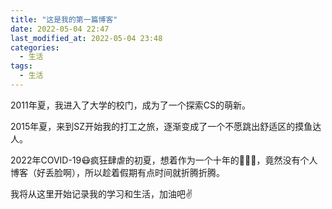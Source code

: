```yaml
---
title: "这是我的第一篇博客"
date: 2022-05-04 22:47
last_modified_at: 2022-05-04 23:48
categories:
  - 生活
tags:
  - 生活
---
```


2011年夏，我进入了大学的校门，成为了一个探索CS的萌新。

2015年夏，来到SZ开始我的打工之旅，逐渐变成了一个不愿跳出舒适区的摸鱼达人。

2022年COVID-19😷疯狂肆虐的初夏，想着作为一个十年的👨🏻‍💻，竟然没有个人博客（好丢脸啊），所以趁着假期有点时间就折腾折腾。

我将从这里开始记录我的学习和生活，加油吧✌️